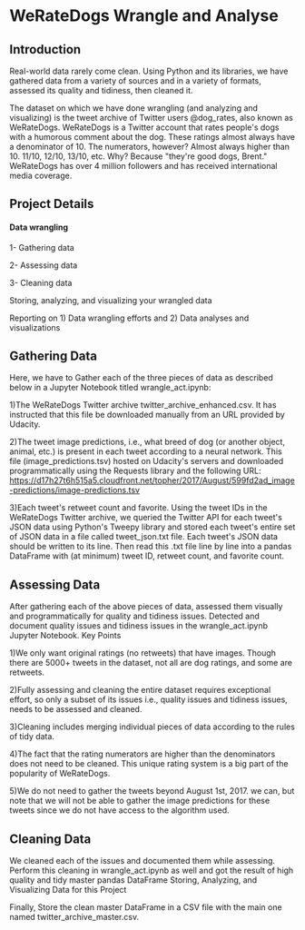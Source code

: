 # WeRateDogs Wrangle and Analyse
## Introduction
Real-world data rarely come clean. Using Python and its libraries, we have gathered data from a variety of sources and in a variety of formats, assessed its quality and tidiness, then cleaned it.

The dataset on which we have done wrangling (and analyzing and visualizing) is the tweet archive of Twitter users @dog_rates, also known as WeRateDogs. WeRateDogs is a Twitter account that rates people's dogs with a humorous comment about the dog. These ratings almost always have a denominator of 10. The numerators, however? Almost always higher than 10. 11/10, 12/10, 13/10, etc. Why? Because "they're good dogs, Brent." WeRateDogs has over 4 million followers and has received international media coverage.

## Project Details
#### Data wrangling
   1- Gathering data
   
   2- Assessing data
   
   3- Cleaning data

Storing, analyzing, and visualizing your wrangled data

Reporting on 1) Data wrangling efforts and 2) Data analyses and visualizations

## Gathering Data
Here, we have to Gather each of the three pieces of data as described below in a Jupyter Notebook titled wrangle_act.ipynb:

1)The WeRateDogs Twitter archive twitter_archive_enhanced.csv. It has instructed that this file be downloaded manually from an URL provided by Udacity.

2)The tweet image predictions, i.e., what breed of dog (or another object, animal, etc.) is present in each tweet according to a neural network. This file (image_predictions.tsv) hosted on
Udacity's servers and downloaded programmatically using the Requests library and the following URL: https://d17h27t6h515a5.cloudfront.net/topher/2017/August/599fd2ad_image-predictions/image-predictions.tsv

3)Each tweet's retweet count and favorite. Using the tweet IDs in the WeRateDogs Twitter archive, we queried the Twitter API for each tweet's JSON data using Python's Tweepy library and stored each tweet's 
entire set of JSON data in a file called tweet_json.txt file. Each tweet's JSON data should be written to its line. Then read this .txt file line by line into a pandas DataFrame with (at minimum) tweet ID, retweet count, and favorite count.

## Assessing Data

After gathering each of the above pieces of data, assessed them visually and programmatically for quality and tidiness issues. Detected and document quality issues and tidiness issues in the wrangle_act.ipynb Jupyter Notebook. Key Points

1)We only want original ratings (no retweets) that have images. Though there are 5000+ tweets in the dataset, not all are dog ratings, and some are retweets.

2)Fully assessing and cleaning the entire dataset requires exceptional effort, so only a subset of its issues i.e., quality issues and tidiness issues, needs to be assessed and cleaned.

3)Cleaning includes merging individual pieces of data according to the rules of tidy data.

4)The fact that the rating numerators are higher than the denominators does not need to be cleaned. This unique rating system is a big part of the popularity of WeRateDogs.

5)We do not need to gather the tweets beyond August 1st, 2017. we can, but note that we will not be able to gather the image predictions for these tweets since we do not have access to the algorithm used.

## Cleaning Data

We cleaned each of the issues and documented them while assessing. Perform this cleaning in wrangle_act.ipynb as well and got the result of high quality and tidy master pandas DataFrame Storing, Analyzing, and Visualizing Data for this Project

Finally, Store the clean master DataFrame in a CSV file with the main one named twitter_archive_master.csv.
